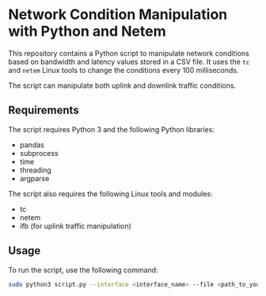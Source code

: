 # Network Condition Manipulation with Python and Netem

This repository contains a Python script to manipulate network conditions based on bandwidth and latency values stored in a CSV file. It uses the `tc` and `netem` Linux tools to change the conditions every 100 milliseconds.

The script can manipulate both uplink and downlink traffic conditions.

## Requirements

The script requires Python 3 and the following Python libraries:

- pandas
- subprocess
- time
- threading
- argparse

The script also requires the following Linux tools and modules:

- tc
- netem
- ifb (for uplink traffic manipulation)

## Usage

To run the script, use the following command:

```bash
sudo python3 script.py --interface <interface_name> --file <path_to_your_csv_file> --direction <uplink_or_downlink>
